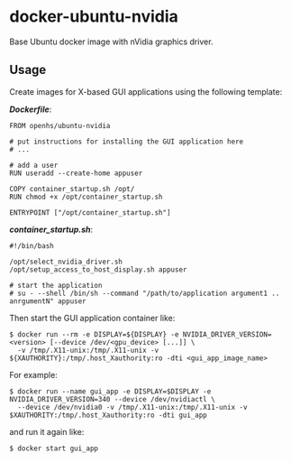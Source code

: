 # docker-ubuntu-nvidia

Base Ubuntu docker image with nVidia graphics driver.



## Usage

Create images for X-based GUI applications using the following template:

___Dockerfile___:

    FROM openhs/ubuntu-nvidia

    # put instructions for installing the GUI application here
    # ...
    
    # add a user
    RUN useradd --create-home appuser
    
    COPY container_startup.sh /opt/
    RUN chmod +x /opt/container_startup.sh
    
    ENTRYPOINT ["/opt/container_startup.sh"]

___container_startup.sh___:

    #!/bin/bash
    
    /opt/select_nvidia_driver.sh
    /opt/setup_access_to_host_display.sh appuser
    
    # start the application
    # su - --shell /bin/sh --command "/path/to/application argument1 .. anrgumentN" appuser

Then start the GUI application container like:

    $ docker run --rm -e DISPLAY=${DISPLAY} -e NVIDIA_DRIVER_VERSION=<version> [--device /dev/<gpu_device> [...]] \
      -v /tmp/.X11-unix:/tmp/.X11-unix -v ${XAUTHORITY}:/tmp/.host_Xauthority:ro -dti <gui_app_image_name>
      
For example:

    $ docker run --name gui_app -e DISPLAY=$DISPLAY -e NVIDIA_DRIVER_VERSION=340 --device /dev/nvidiactl \
      --device /dev/nvidia0 -v /tmp/.X11-unix:/tmp/.X11-unix -v $XAUTHORITY:/tmp/.host_Xauthority:ro -dti gui_app
      
and run it again like:

    $ docker start gui_app
